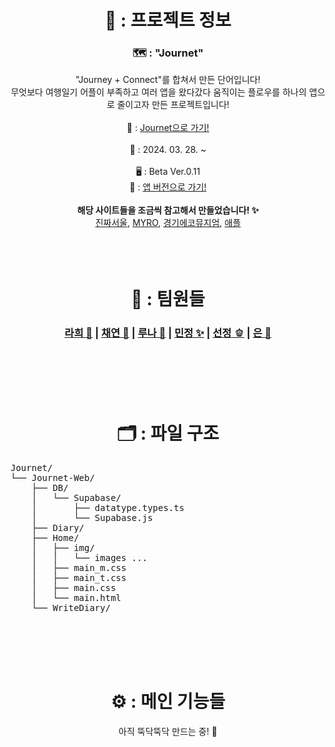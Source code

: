 <div align="center">
    <h1>📑 : 프로젝트 정보</h1>
    <h3>🗺️ : "Journet"</h3>
    "Journey + Connect"를 합쳐서 만든 단어입니다!<br>
    무엇보다 여행일기 어플이 부족하고 여러 앱을 왔다갔다 움직이는 플로우를 하나의 앱으로 줄이고자 만든 프로젝트입니다!
    <br>
    <br>
    🔗 : <a href="https://r6hex-1g.github.io/Journet/Journet-Web/Home/main.html">Journet으로 가기!</a>
    <br>
    <br>
    📅 : 2024. 03. 28. ~
    <br>
    <br>
    🖥️ : Beta Ver.0.11<br>
    📱 : <a href="https://github.com/r6hex-1g/Journet_App">앱 버전으로 가기!</a>
    <br>
    <br>
    <b>해당 사이트들을 조금씩 참고해서 만들었습니다! ✨</b><br>
    <a href="https://jinjja-seoul.com/">진짜서울</a>, <a href="https://www.myro.co.kr/">MYRO</a>, <a href="https://www.ecomuseum.kr/main.do">경기에코뮤지엄</a>, <a href="https://www.apple.com/kr/">애플</a>
    <br>
    <br>
    <br>
    <br>
    <h1>👥 : 팀원들</h1>
    <h3>
        <a href="https://github.com/r6hex-1g">라희 🍑</a> |
        <a href="https://github.com/meoritdol">채연 🍍</a> |
        <a href="https://github.com/RunaUXLabs">루나 🌙</a> |
        <a href="https://github.com/alswjd03">민정 ✨</a> |
        <a href="https://github.com/adooooore">선정 🫑</a> |
        <a href="https://github.com/eunidayo">은 🎀</a>
    </h3>
    <br>
    <br>
    <br>
    <br>
    <h1>🗂️ : 파일 구조</h1>
    <div align="left">
        <pre>Journet/
└── Journet-Web/
    ├── DB/
    │   └── Supabase/
    │       ├── datatype.types.ts
    │       └── Supabase.js
    ├── Diary/
    ├── Home/
    │   ├── img/
    │   │   └── images ...
    │   ├── main_m.css
    │   ├── main_t.css
    │   ├── main.css
    │   └── main.html
    └── WriteDiary/
        </pre>
    </div>
    <br>
    <br>
    <br>
    <h1>⚙️ : 메인 기능들</h1>
    아직 뚝닥뚝닥 만드는 중! 🔨
</div>
